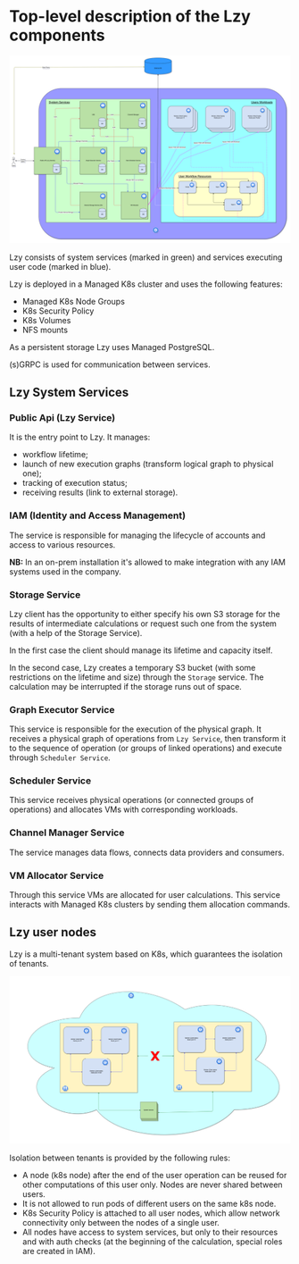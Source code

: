 # Top-level description of the Lzy components

![Lzy spaceship view](img-01.png)

Lzy consists of system services (marked in green) and services executing user code (marked in blue).

Lzy is deployed in a Managed K8s cluster and uses the following features:
* Managed K8s Node Groups
* K8s Security Policy
* K8s Volumes
* NFS mounts

As a persistent storage Lzy uses Managed PostgreSQL.

(s)GRPC is used for communication between services.

## Lzy System Services

### Public Api (Lzy Service)
It is the entry point to Lzy. It manages:
* workflow lifetime;
* launch of new execution graphs (transform logical graph to physical one);
* tracking of execution status;
* receiving results (link to external storage).

### IAM (Identity and Access Management)
The service is responsible for managing the lifecycle of accounts and access to various resources.

**NB:** In an on-prem installation it's allowed to make integration with any IAM systems used in the company.

### Storage Service
Lzy client has the opportunity to either specify his own S3 storage for the results of intermediate calculations or
request such one from the system (with a help of the Storage Service).

In the first case the client should manage its lifetime and capacity itself.

In the second case, Lzy creates a temporary S3 bucket (with some restrictions on the lifetime and size) through the
`Storage` service. The calculation may be interrupted if the storage runs out of space.

### Graph Executor Service
This service is responsible for the execution of the physical graph. It receives a physical graph of operations from
`Lzy Service`, then transform it to the sequence of operation (or groups of linked operations) and execute
through `Scheduler Service`.

### Scheduler Service
This service receives physical operations (or connected groups of operations) and allocates VMs with corresponding
workloads.

### Channel Manager Service
The service manages data flows, connects data providers and consumers.

### VM Allocator Service
Through this service VMs are allocated for user calculations. This service interacts with Managed K8s clusters by
sending them allocation commands.

## Lzy user nodes
Lzy is a multi-tenant system based on K8s, which guarantees the isolation of tenants.

![Multi-tenants computations](img-02.png)

Isolation between tenants is provided by the following rules:
* A node (k8s node) after the end of the user operation can be reused for other computations of this user only.
Nodes are never shared between users.
* It is not allowed to run pods of different users on the same k8s node.
* K8s Security Policy is attached to all user nodes, which allow network connectivity only between the nodes of a single user.
* All nodes have access to system services, but only to their resources and with auth checks (at the beginning of the calculation, special roles are created in IAM).
